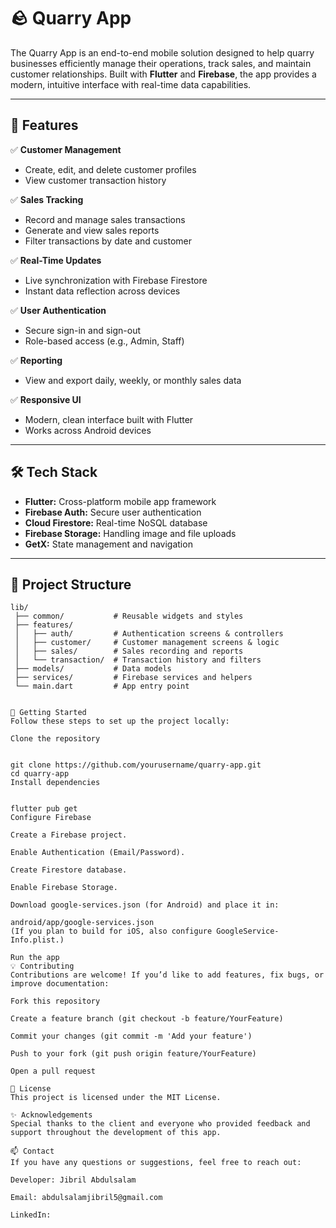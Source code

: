 # 🪨 Quarry App

The Quarry App is an end-to-end mobile solution designed to help quarry businesses efficiently manage their operations, track sales, and maintain customer relationships. Built with **Flutter** and **Firebase**, the app provides a modern, intuitive interface with real-time data capabilities.

---

## 🚀 Features

✅ **Customer Management**
- Create, edit, and delete customer profiles
- View customer transaction history

✅ **Sales Tracking**
- Record and manage sales transactions
- Generate and view sales reports
- Filter transactions by date and customer

✅ **Real-Time Updates**
- Live synchronization with Firebase Firestore
- Instant data reflection across devices

✅ **User Authentication**
- Secure sign-in and sign-out
- Role-based access (e.g., Admin, Staff)

✅ **Reporting**
- View and export daily, weekly, or monthly sales data

✅ **Responsive UI**
- Modern, clean interface built with Flutter
- Works across Android devices

---

## 🛠️ Tech Stack

- **Flutter:** Cross-platform mobile app framework
- **Firebase Auth:** Secure user authentication
- **Cloud Firestore:** Real-time NoSQL database
- **Firebase Storage:** Handling image and file uploads
- **GetX:** State management and navigation

---

## 📂 Project Structure

```plaintext
lib/
 ├── common/           # Reusable widgets and styles
 ├── features/
 │   ├── auth/         # Authentication screens & controllers
 │   ├── customer/     # Customer management screens & logic
 │   ├── sales/        # Sales recording and reports
 │   └── transaction/  # Transaction history and filters
 ├── models/           # Data models
 ├── services/         # Firebase services and helpers
 └── main.dart         # App entry point


🧭 Getting Started
Follow these steps to set up the project locally:

Clone the repository


git clone https://github.com/yourusername/quarry-app.git
cd quarry-app
Install dependencies


flutter pub get
Configure Firebase

Create a Firebase project.

Enable Authentication (Email/Password).

Create Firestore database.

Enable Firebase Storage.

Download google-services.json (for Android) and place it in:

android/app/google-services.json
(If you plan to build for iOS, also configure GoogleService-Info.plist.)

Run the app
💡 Contributing
Contributions are welcome! If you’d like to add features, fix bugs, or improve documentation:

Fork this repository

Create a feature branch (git checkout -b feature/YourFeature)

Commit your changes (git commit -m 'Add your feature')

Push to your fork (git push origin feature/YourFeature)

Open a pull request

📃 License
This project is licensed under the MIT License.

✨ Acknowledgements
Special thanks to the client and everyone who provided feedback and support throughout the development of this app.

📫 Contact
If you have any questions or suggestions, feel free to reach out:

Developer: Jibril Abdulsalam

Email: abdulsalamjibril5@gmail.com

LinkedIn: 


